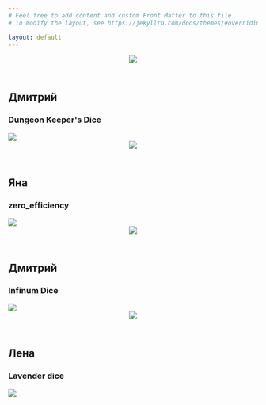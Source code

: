```yaml
---
# Feel free to add content and custom Front Matter to this file.
# To modify the layout, see https://jekyllrb.com/docs/themes/#overriding-theme-defaults

layout: default
---
```


<section>
	<article>
		<header><img src="./assets/dkdice.png" /></header>
		<h2>Дмитрий</h2>
		<h3>Dungeon Keeper's Dice</h3>
		<div>
			<a href="https://www.instagram.com/dungeonkeepersdice" target="_blank"><img class="link-logo" src="./assets/insta.png"></a>
		</div>
	</article>
	<article>
		<header><img src="./assets/zeroef.jpg" /></header>
		<h2>Яна</h2>
		<h3>zero_efficiency</h3>
		<div>
			<a href="https://linktr.ee/zero_efficiency" target="_blank"><img class="link-logo" src="./assets/link.png"></a>
		</div>
	</article>
	<article>
		<header><img src="./assets/inf.png" /></header>
		<h2>Дмитрий</h2>
		<h3>Infinum Dice</h3>
		<div>
			<a href="https://instagram.com/infinum_dice" target="_blank"><img class="link-logo" src="./assets/insta.png"></a>
		</div>
	</article>
	<article>
		<header><img src="./assets/lavender.png" /></header>
		<h2>Лена</h2>
		<h3>Lavender dice</h3>
		<div>
			<a href="https://instagram.com/lavenderdice" target="_blank"><img class="link-logo" src="./assets/insta.png"></a>
		</div>
	</article>
</section>